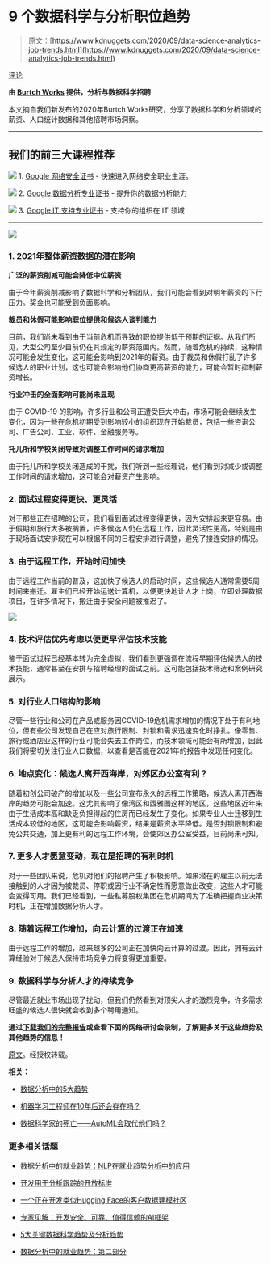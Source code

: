 # 9 个数据科学与分析职位趋势

> 原文：[https://www.kdnuggets.com/2020/09/data-science-analytics-job-trends.html](https://www.kdnuggets.com/2020/09/data-science-analytics-job-trends.html)

[评论](#comments)

**由 [Burtch Works](https://www.burtchworks.com/) 提供，分析与数据科学招聘**

本文摘自我们新发布的2020年Burtch Works研究，分享了数据科学和分析领域的薪资、人口统计数据和其他招聘市场洞察。

* * *

## 我们的前三大课程推荐

![](../Images/0244c01ba9267c002ef39d4907e0b8fb.png) 1\. [Google 网络安全证书](https://www.kdnuggets.com/google-cybersecurity) - 快速进入网络安全职业生涯。

![](../Images/e225c49c3c91745821c8c0368bf04711.png) 2\. [Google 数据分析专业证书](https://www.kdnuggets.com/google-data-analytics) - 提升你的数据分析能力

![](../Images/0244c01ba9267c002ef39d4907e0b8fb.png) 3\. [Google IT 支持专业证书](https://www.kdnuggets.com/google-itsupport) - 支持你的组织在 IT 领域

* * *

![](../Images/30bd49655a389d5e3e51c83efdc9c6b9.png)

### 1\. 2021年整体薪资数据的潜在影响

**广泛的薪资削减可能会降低中位薪资**

由于今年薪资削减影响了数据科学和分析团队，我们可能会看到对明年薪资的下行压力。奖金也可能受到负面影响。

**裁员和休假可能影响职位提供和候选人谈判能力**

目前，我们尚未看到由于当前危机而导致的职位提供低于预期的证据。从我们所见，大型公司至少目前仍在其规定的薪资范围内。然而，随着危机的持续，这种情况可能会发生变化，这可能会影响到2021年的薪资。由于裁员和休假打乱了许多候选人的职业计划，这也可能会影响他们协商更高薪资的能力，可能会暂时抑制薪资增长。

**行业冲击的全面影响可能尚未显现**

由于 COVID-19 的影响，许多行业和公司正遭受巨大冲击，市场可能会继续发生变化，因为一些在危机初期受到影响较小的组织现在开始裁员，包括一些咨询公司、广告公司、工业、软件、金融服务等。

**托儿所和学校关闭导致对调整工作时间的请求增加**

由于托儿所和学校关闭造成的干扰，我们听到一些经理说，他们看到对减少或调整工作时间的请求增加，这可能会对薪资产生影响。

### 2\. 面试过程变得更快、更灵活

对于那些正在招聘的公司，我们看到面试过程变得更快，因为安排起来更容易。由于假期和旅行大多被搁置，许多候选人仍在远程工作，因此灵活性更高，特别是由于现场面试安排现在可以根据不同的日程安排进行调整，避免了接连安排的情况。

### 3\. 由于远程工作，开始时间加快

由于远程工作当前的普及，这加快了候选人的启动时间，这些候选人通常需要5周时间来搬迁。雇主们已经开始运送计算机，以便更快地让人才上岗，立即处理数据项目，在许多情况下，搬迁由于安全问题被推迟了。

![](../Images/66442dc956036e34a3b1e2b846fe14fc.png)

### 4\. 技术评估优先考虑以便更早评估技术技能

鉴于面试过程已经基本转为完全虚拟，我们看到更强调在流程早期评估候选人的技术技能，通常甚至在安排与招聘经理的面试之前。这可能包括技术筛选和案例研究展示。

### 5\. 对行业人口结构的影响

尽管一些行业和公司在产品或服务因COVID-19危机需求增加的情况下处于有利地位，但有些公司发现自己在应对旅行限制、封锁和需求迅速变化时挣扎。像零售、旅行或酒店业这样的行业可能会失去工作岗位，而技术领域可能会有所增加，因此我们将密切关注行业人口数据，以查看是否能在2021年的报告中发现任何变化。

### 6\. 地点变化：候选人离开西海岸，对郊区办公室有利？

随着初创公司破产的增加以及一些公司宣布永久的远程工作策略，候选人离开西海岸的趋势可能会加速。这尤其影响了像湾区和西雅图这样的地区，这些地区近年来由于生活成本高和缺乏负担得起的住房而已经发生了变化。如果专业人士迁移到生活成本较低的地区，这可能会影响薪资，结果是薪资水平降低。是否封锁限制和避免公共交通，加上更有利的远程工作环境，会使郊区办公室受益，目前尚未可知。

### 7\. 更多人才愿意变动，现在是招聘的有利时机

对于一些团队来说，危机对他们的招聘产生了积极影响。如果潜在的雇主以前无法接触到的人才因为被裁员、停职或因行业不确定性而愿意做出改变，这些人才可能会变得可用。我们已经看到，一些私募股权集团在危机期间为了准确把握商业决策时机，正在增加数据分析人才。

### 8\. 随着远程工作增加，向云计算的过渡正在加速

由于远程工作的增加，越来越多的公司正在加快向云计算的过渡。因此，拥有云计算经验对于候选人保持市场竞争力将变得更加重要。

### 9\. 数据科学与分析人才的持续竞争

尽管最近就业市场出现了扰动，但我们仍然看到对顶尖人才的激烈竞争，许多需求旺盛的候选人很快就会收到多个聘用通知。

**通过[下载我们的完整报告](https://www.burtchworks.com/big-data-analyst-salary/big-data-career-tips/the-burtch-works-study/)或查看下面的网络研讨会录制，了解更多关于这些趋势及其他趋势的信息！**

[原文](https://www.burtchworks.com/2020/08/11/looking-forward-9-developing-data-science-analytics-job-trends/)。经授权转载。

**相关：**

+   [数据分析中的5大趋势](https://www.kdnuggets.com/2020/07/5-big-trends-data-analytics.html)

+   [机器学习工程师在10年后还会存在吗？](https://www.kdnuggets.com/2020/05/machine-learning-engineers-not-exist-10-years.html)

+   [数据科学家的死亡——AutoML会取代他们吗？](https://www.kdnuggets.com/2020/02/data-scientists-automl-replace.html)

### 更多相关话题

+   [数据分析中的就业趋势：NLP在就业趋势分析中的应用](https://www.kdnuggets.com/job-trends-in-data-analytics-nlp-for-job-trend-analysis)

+   [开发用于分析跟踪的开放标准](https://www.kdnuggets.com/2022/07/developing-open-standard-analytics-tracking.html)

+   [一个正在开发类似Hugging Face的客户数据建模社区](https://www.kdnuggets.com/2022/08/objectiv-community-developing-hugging-face-customer-data-modeling.html)

+   [专家见解：开发安全、可靠、值得信赖的AI框架](https://www.kdnuggets.com/expert-insights-on-developing-safe-secure-and-trustworthy-ai-frameworks)

+   [5大关键数据科学趋势及分析趋势](https://www.kdnuggets.com/2022/08/5-key-data-science-trends-analytics-trends.html)

+   [数据分析中的就业趋势：第二部分](https://www.kdnuggets.com/job-trends-in-data-analytics-part-2)
